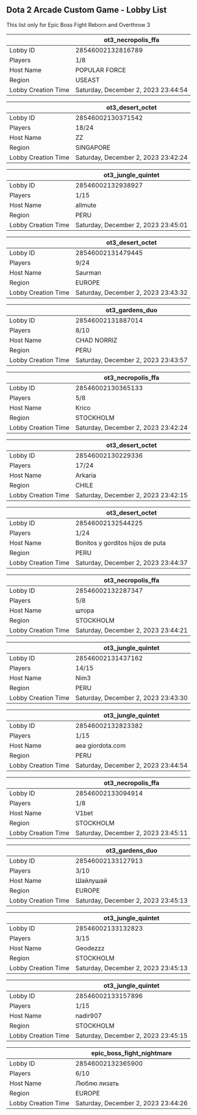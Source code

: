 ## Dota 2 Arcade Custom Game - Lobby List

This list only for Epic Boss Fight Reborn and Overthrow 3

|  | ot3_necropolis_ffa |
| ------ | ------ |
| Lobby ID | 28546002132816789 |
| Players | 1/8 |
| Host Name | POPULAR FORCE |
| Region | USEAST |
| Lobby Creation Time | Saturday, December 2, 2023 23:44:54 |


|  | ot3_desert_octet |
| ------ | ------ |
| Lobby ID | 28546002130371542 |
| Players | 18/24 |
| Host Name | ZZ |
| Region | SINGAPORE |
| Lobby Creation Time | Saturday, December 2, 2023 23:42:24 |


|  | ot3_jungle_quintet |
| ------ | ------ |
| Lobby ID | 28546002132938927 |
| Players | 1/15 |
| Host Name | allmute |
| Region | PERU |
| Lobby Creation Time | Saturday, December 2, 2023 23:45:01 |


|  | ot3_desert_octet |
| ------ | ------ |
| Lobby ID | 28546002131479445 |
| Players | 9/24 |
| Host Name | Saurman |
| Region | EUROPE |
| Lobby Creation Time | Saturday, December 2, 2023 23:43:32 |


|  | ot3_gardens_duo |
| ------ | ------ |
| Lobby ID | 28546002131887014 |
| Players | 8/10 |
| Host Name | CHAD NORRIZ |
| Region | PERU |
| Lobby Creation Time | Saturday, December 2, 2023 23:43:57 |


|  | ot3_necropolis_ffa |
| ------ | ------ |
| Lobby ID | 28546002130365133 |
| Players | 5/8 |
| Host Name | Krico |
| Region | STOCKHOLM |
| Lobby Creation Time | Saturday, December 2, 2023 23:42:24 |


|  | ot3_desert_octet |
| ------ | ------ |
| Lobby ID | 28546002130229336 |
| Players | 17/24 |
| Host Name | Arkaria |
| Region | CHILE |
| Lobby Creation Time | Saturday, December 2, 2023 23:42:15 |


|  | ot3_desert_octet |
| ------ | ------ |
| Lobby ID | 28546002132544225 |
| Players | 1/24 |
| Host Name | Bonitos y gorditos hijos de puta |
| Region | PERU |
| Lobby Creation Time | Saturday, December 2, 2023 23:44:37 |


|  | ot3_necropolis_ffa |
| ------ | ------ |
| Lobby ID | 28546002132287347 |
| Players | 5/8 |
| Host Name | штора |
| Region | STOCKHOLM |
| Lobby Creation Time | Saturday, December 2, 2023 23:44:21 |


|  | ot3_jungle_quintet |
| ------ | ------ |
| Lobby ID | 28546002131437162 |
| Players | 14/15 |
| Host Name | Nim3 |
| Region | PERU |
| Lobby Creation Time | Saturday, December 2, 2023 23:43:30 |


|  | ot3_jungle_quintet |
| ------ | ------ |
| Lobby ID | 28546002132823382 |
| Players | 1/15 |
| Host Name | aea giordota.com |
| Region | PERU |
| Lobby Creation Time | Saturday, December 2, 2023 23:44:54 |


|  | ot3_necropolis_ffa |
| ------ | ------ |
| Lobby ID | 28546002133094914 |
| Players | 1/8 |
| Host Name | V1bet |
| Region | STOCKHOLM |
| Lobby Creation Time | Saturday, December 2, 2023 23:45:11 |


|  | ot3_gardens_duo |
| ------ | ------ |
| Lobby ID | 28546002133127913 |
| Players | 3/10 |
| Host Name | Шайлушай |
| Region | EUROPE |
| Lobby Creation Time | Saturday, December 2, 2023 23:45:13 |


|  | ot3_jungle_quintet |
| ------ | ------ |
| Lobby ID | 28546002133132823 |
| Players | 3/15 |
| Host Name | Geodezzz |
| Region | STOCKHOLM |
| Lobby Creation Time | Saturday, December 2, 2023 23:45:13 |


|  | ot3_jungle_quintet |
| ------ | ------ |
| Lobby ID | 28546002133157896 |
| Players | 1/15 |
| Host Name | nadir907 |
| Region | STOCKHOLM |
| Lobby Creation Time | Saturday, December 2, 2023 23:45:15 |


|  | epic_boss_fight_nightmare |
| ------ | ------ |
| Lobby ID | 28546002132365900 |
| Players | 6/10 |
| Host Name | Люблю лизать |
| Region | EUROPE |
| Lobby Creation Time | Saturday, December 2, 2023 23:44:26 |


